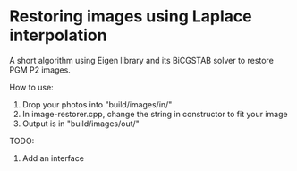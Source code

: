 # Restoring images using Laplace interpolation

A short algorithm using Eigen library and its BiCGSTAB solver to restore PGM P2 images.

How to use:
1) Drop your photos into "build/images/in/"
2) In image-restorer.cpp, change the string in constructor to fit your image
3) Output is in "build/images/out/"

TODO:
1) Add an interface